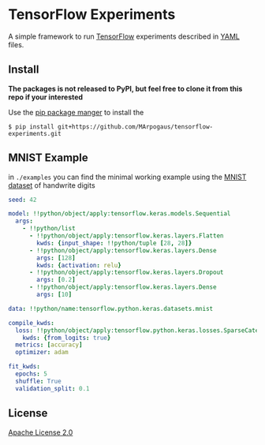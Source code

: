 # TensorFlow Experiments

A simple framework to run
[TensorFlow](https://tensorflow.org)
experiments described in
[YAML](https://yaml.org/)
files.

## Install

**The packages is not released to PyPI, but feel free to clone it from this repo if your interested**

Use the
[pip package manger](https://www.tensorflow.org/install/pip)
to install the

```
$ pip install git+https://github.com/MArpogaus/tensorflow-experiments.git
```

## MNIST Example

in `./examples` you can find the minimal working example using the
[MNIST dataset](https://www.tensorflow.org/api_docs/python/tf/keras/datasets/mnist/load_data)
of handwrite digits

```yaml
seed: 42

model: !!python/object/apply:tensorflow.keras.models.Sequential
  args:
    - !!python/list
      - !!python/object/apply:tensorflow.keras.layers.Flatten
        kwds: {input_shape: !!python/tuple [28, 28]}
      - !!python/object/apply:tensorflow.keras.layers.Dense
        args: [128]
        kwds: {activation: relu}
      - !!python/object/apply:tensorflow.keras.layers.Dropout
        args: [0.2]
      - !!python/object/apply:tensorflow.keras.layers.Dense
        args: [10]

data: !!python/name:tensorflow.python.keras.datasets.mnist

compile_kwds:
  loss: !!python/object/apply:tensorflow.python.keras.losses.SparseCategoricalCrossentropy
    kwds: {from_logits: true}
  metrics: [accuracy]
  optimizer: adam

fit_kwds:
  epochs: 5
  shuffle: True
  validation_split: 0.1

```

## License

[Apache License 2.0](LICENSE)
